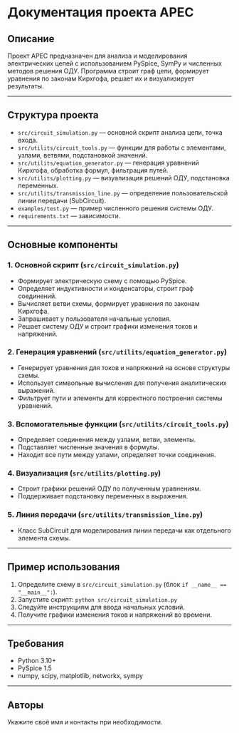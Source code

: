 # Документация проекта APEC

## Описание

Проект APEC предназначен для анализа и моделирования электрических цепей с использованием PySpice, SymPy и численных методов решения ОДУ. Программа строит граф цепи, формирует уравнения по законам Кирхгофа, решает их и визуализирует результаты.

---

## Структура проекта

- `src/circuit_simulation.py` — основной скрипт анализа цепи, точка входа.
- `src/utilits/circuit_tools.py` — функции для работы с элементами, узлами, ветвями, подстановкой значений.
- `src/utilits/equation_generator.py` — генерация уравнений Кирхгофа, обработка формул, фильтрация путей.
- `src/utilits/plotting.py` — визуализация решений ОДУ, подстановка переменных.
- `src/utilits/transmission_line.py` — определение пользовательской линии передачи (SubCircuit).
- `examples/test.py` — пример численного решения системы ОДУ.
- `requirements.txt` — зависимости.

---

## Основные компоненты

### 1. Основной скрипт (`src/circuit_simulation.py`)

- Формирует электрическую схему с помощью PySpice.
- Определяет индуктивности и конденсаторы, строит граф соединений.
- Вычисляет ветви схемы, формирует уравнения по законам Кирхгофа.
- Запрашивает у пользователя начальные условия.
- Решает систему ОДУ и строит графики изменения токов и напряжений.

### 2. Генерация уравнений (`src/utilits/equation_generator.py`)

- Генерирует уравнения для токов и напряжений на основе структуры схемы.
- Использует символьные вычисления для получения аналитических выражений.
- Фильтрует пути и элементы для корректного построения системы уравнений.

### 3. Вспомогательные функции (`src/utilits/circuit_tools.py`)

- Определяет соединения между узлами, ветви, элементы.
- Подставляет численные значения в формулы.
- Находит все пути между узлами, определяет точки соединения.

### 4. Визуализация (`src/utilits/plotting.py`)

- Строит графики решений ОДУ по полученным уравнениям.
- Поддерживает подстановку переменных в выражения.

### 5. Линия передачи (`src/utilits/transmission_line.py`)

- Класс SubCircuit для моделирования линии передачи как отдельного элемента схемы.

---

## Пример использования

1. Определите схему в `src/circuit_simulation.py` (блок `if __name__ == "__main__":`).
2. Запустите скрипт: `python src/circuit_simulation.py`
3. Следуйте инструкциям для ввода начальных условий.
4. Получите графики изменения токов и напряжений во времени.

---

## Требования

- Python 3.10+
- PySpice 1.5
- numpy, scipy, matplotlib, networkx, sympy

---

## Авторы

Укажите своё имя и контакты при необходимости.
